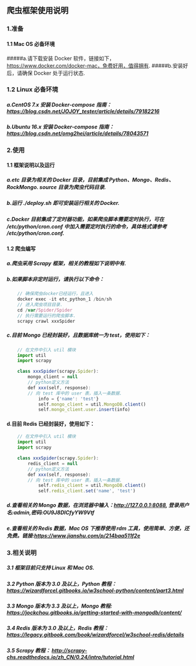 ## 爬虫框架使用说明
### 1.准备
#### 1.1 Mac OS 必备环境
#####a.请下载安装 Docker 软件，链接如下，https://www.docker.com/docker-mac，免费好用，值得拥有.
#####b.安装好后，请确保 Docker 处于运行状态.

### 1.2 Linux 必备环境
##### a.CentOS 7.x 安装 Docker-compose 指南：https://blog.csdn.net/JOJOY_tester/article/details/79182216
##### b.Ubuntu 16.x 安装 Docker-compose 指南：https://blog.csdn.net/omg2hei/article/details/78043571

### 2.使用
#### 1.1 框架说明以及运行
##### a.etc 目录为相关的 Docker 目录，目前集成 Python、Mongo、Redis、RockMongo. source 目录为爬虫代码目录.
##### b.运行 ./deploy.sh 即可安装运行相关的 Docker.
##### c.Docker 目前集成了定时器功能，如果爬虫脚本需要定时执行，可在 /etc/python/cron.conf 中加入需要定时执行的命令，具体格式请参考 /etc/python/cron.conf.
#### 1.2 爬虫编写
##### a.爬虫采用 Scrapy 框架，相关的教程如下说明中有.
##### b.如果脚本非定时运行，请执行以下命令：
```javascript 1.8
    // 确保爬虫docker已经运行，且进入
    docker exec -it etc_python_1 /bin/sh
    // 进入爬虫项目目录.
    cd /var/Spider/Spider
    // 执行需要运行的爬虫脚本.
    scrapy crawl xxxSpider
```
##### c.目前 Mongo 已经封装好，且数据库统一为 test，使用如下：
```javascript 1.8
    // 在文件中引入 util 模块
    import util
    import scrapy

    class xxxSpider(scrapy.Spider):
        mongo_client = null
        // python定义方法
        def xxx(self, response):
        // 向 test 库中的 user 表，插入一条数据.
            info = {'name': 'test'}
            self.mongo_client = util.MongoDB.client()
            self.mongo_client.user.insert(info)
```
#### d.目前 Redis 已经封装好，使用如下：
```javascript 1.8
    // 在文件中引入 util 模块
    import util
    import scrapy

    class xxxSpider(scrapy.Spider):
        redis_client = null
        // python定义方法
        def xxx(self, response):
        // 向 test 库中的 user 表，插入一条数据.
            self.redis_client = util.MongoDB.client()
            self.redis_client.set('name', 'test')
```
##### d.查看相关的 Mongo 数据，在浏览器中输入：http://127.0.0.1:8088, 登录用户名:admin,密码:OU9J8DICfyYW9Vtf
##### e.查看相关的 Redis 数据，Mac OS 下推荐使用 rdm 工具，使用简单、方便，还免费。链接:https://www.jianshu.com/p/214baa511f2e

### 3.相关说明
##### 3.1 框架目前只支持 Linux 和 Mac OS.
##### 3.2 Python 版本为 3.0 及以上，Python 教程：https://wizardforcel.gitbooks.io/w3school-python/content/part3.html
##### 3.3 Mongo 版本为 3.3 及以上，Mongo 教程: https://jockchou.gitbooks.io/getting-started-with-mongodb/content/
##### 3.4 Redis 版本为 3.0 及以上，Redis 教程：https://legacy.gitbook.com/book/wizardforcel/w3school-redis/details
##### 3.5 Scrapy 教程： http://scrapy-chs.readthedocs.io/zh_CN/0.24/intro/tutorial.html
